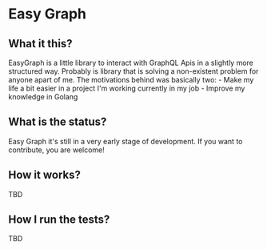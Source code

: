 # Easy Graph

## What it this?

EasyGraph is a little library to interact with GraphQL Apis in a slightly more structured way. Probably is library that is solving
a non-existent problem for anyone apart of me. The motivations behind was basically two:
    - Make my life a bit easier in a project I'm working currently in my job
    - Improve my knowledge in Golang   

## What is the status?

 Easy Graph it's still in a very early stage of development. If you want to contribute, you are welcome!

 ## How it works?

TBD

 ## How I run the tests?

TBD
